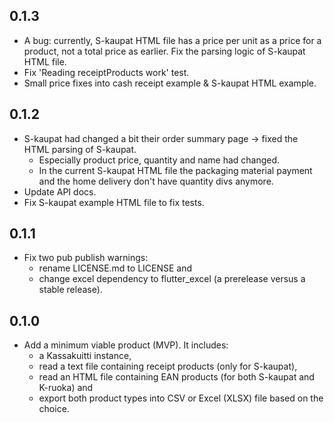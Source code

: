 ## 0.1.3

- A bug: currently, S-kaupat HTML file has a price per unit as a price for a product, not a total price as earlier. Fix the parsing logic of S-kaupat HTML file.
- Fix 'Reading receiptProducts work' test.
- Small price fixes into cash receipt example & S-kaupat HTML example.

## 0.1.2

- S-kaupat had changed a bit their order summary page -> fixed the HTML parsing of S-kaupat.
    - Especially product price, quantity and name had changed.
    - In the current S-kaupat HTML file the packaging material payment and the home delivery don't have quantity divs anymore.
- Update API docs.
- Fix S-kaupat example HTML file to fix tests.

## 0.1.1

- Fix two pub publish warnings:
    - rename LICENSE.md to LICENSE and
    - change excel dependency to flutter_excel (a prerelease versus a stable release).

## 0.1.0

- Add a minimum viable product (MVP). It includes:
    - a Kassakuitti instance,
    - read a text file containing receipt products (only for S-kaupat),
    - read an HTML file containing EAN products (for both S-kaupat and K-ruoka) and
    - export both product types into CSV or Excel (XLSX) file based on the choice.
